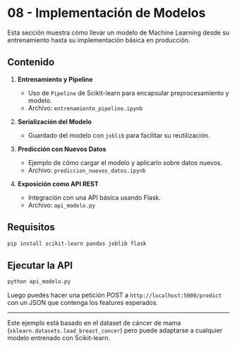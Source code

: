 # 08 - Implementación de Modelos

Esta sección muestra cómo llevar un modelo de Machine Learning desde su entrenamiento hasta su implementación básica en producción.

## Contenido

1. **Entrenamiento y Pipeline**
   - Uso de `Pipeline` de Scikit-learn para encapsular preprocesamiento y modelo.
   - Archivo: `entrenamiento_pipeline.ipynb`

2. **Serialización del Modelo**
   - Guardado del modelo con `joblib` para facilitar su reutilización.

3. **Predicción con Nuevos Datos**
   - Ejemplo de cómo cargar el modelo y aplicarlo sobre datos nuevos.
   - Archivo: `prediccion_nuevos_datos.ipynb`

4. **Exposición como API REST**
   - Integración con una API básica usando Flask.
   - Archivo: `api_modelo.py`

## Requisitos

```bash
pip install scikit-learn pandas joblib flask
```

## Ejecutar la API

```bash
python api_modelo.py
```

Luego puedes hacer una petición POST a `http://localhost:5000/predict` con un JSON que contenga los features esperados.

---

Este ejemplo está basado en el dataset de cáncer de mama (`sklearn.datasets.load_breast_cancer`) pero puede adaptarse a cualquier modelo entrenado con Scikit-learn.